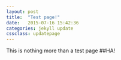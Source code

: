 ```yaml
---
layout: post
title:  "Test page!"
date:   2015-07-16 15:42:36
categories: jekyll update
cssclass: updatepage
---
```

This is nothing more than a test page
##HA!
